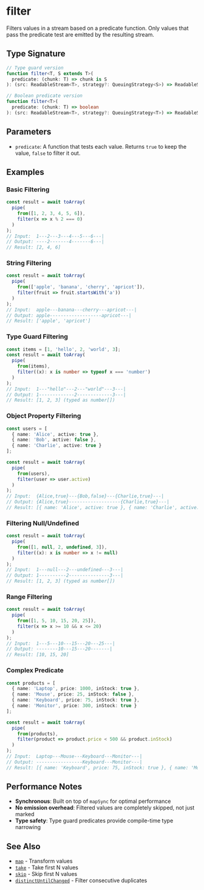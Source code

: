 # filter

Filters values in a stream based on a predicate function. Only values that pass the predicate test are emitted by the resulting stream.

## Type Signature

```typescript
// Type guard version
function filter<T, S extends T>(
  predicate: (chunk: T) => chunk is S
): (src: ReadableStream<T>, strategy?: QueuingStrategy<S>) => ReadableStream<S>

// Boolean predicate version
function filter<T>(
  predicate: (chunk: T) => boolean
): (src: ReadableStream<T>, strategy?: QueuingStrategy<T>) => ReadableStream<T>
```

## Parameters

- `predicate`: A function that tests each value. Returns `true` to keep the value, `false` to filter it out.

## Examples

### Basic Filtering

```typescript
const result = await toArray(
  pipe(
    from([1, 2, 3, 4, 5, 6]),
    filter(x => x % 2 === 0)
  )
);
// Input:  1---2---3---4---5---6---|
// Output: ----2-------4-------6---|
// Result: [2, 4, 6]
```

### String Filtering

```typescript
const result = await toArray(
  pipe(
    from(['apple', 'banana', 'cherry', 'apricot']),
    filter(fruit => fruit.startsWith('a'))
  )
);
// Input:  apple---banana---cherry---apricot---|
// Output: apple-------------------apricot---|
// Result: ['apple', 'apricot']
```

### Type Guard Filtering

```typescript
const items = [1, 'hello', 2, 'world', 3];
const result = await toArray(
  pipe(
    from(items),
    filter((x): x is number => typeof x === 'number')
  )
);
// Input:  1---"hello"---2---"world"---3---|
// Output: 1-------------2-------------3---|
// Result: [1, 2, 3] (typed as number[])
```

### Object Property Filtering

```typescript
const users = [
  { name: 'Alice', active: true },
  { name: 'Bob', active: false },
  { name: 'Charlie', active: true }
];

const result = await toArray(
  pipe(
    from(users),
    filter(user => user.active)
  )
);
// Input:  {Alice,true}---{Bob,false}---{Charlie,true}---|
// Output: {Alice,true}-------------------{Charlie,true}---|
// Result: [{ name: 'Alice', active: true }, { name: 'Charlie', active: true }]
```

### Filtering Null/Undefined

```typescript
const result = await toArray(
  pipe(
    from([1, null, 2, undefined, 3]),
    filter((x): x is number => x != null)
  )
);
// Input:  1---null---2---undefined---3---|
// Output: 1----------2---------------3---|
// Result: [1, 2, 3] (typed as number[])
```

### Range Filtering

```typescript
const result = await toArray(
  pipe(
    from([1, 5, 10, 15, 20, 25]),
    filter(x => x >= 10 && x <= 20)
  )
);
// Input:  1---5---10---15---20---25---|
// Output: --------10---15---20-------|
// Result: [10, 15, 20]
```

### Complex Predicate

```typescript
const products = [
  { name: 'Laptop', price: 1000, inStock: true },
  { name: 'Mouse', price: 25, inStock: false },
  { name: 'Keyboard', price: 75, inStock: true },
  { name: 'Monitor', price: 300, inStock: true }
];

const result = await toArray(
  pipe(
    from(products),
    filter(product => product.price < 500 && product.inStock)
  )
);
// Input:  Laptop---Mouse---Keyboard---Monitor---|
// Output: -----------------Keyboard---Monitor---|
// Result: [{ name: 'Keyboard', price: 75, inStock: true }, { name: 'Monitor', price: 300, inStock: true }]
```

## Performance Notes

- **Synchronous**: Built on top of `mapSync` for optimal performance
- **No emission overhead**: Filtered values are completely skipped, not just marked
- **Type safety**: Type guard predicates provide compile-time type narrowing

## See Also

- [`map`](./map.md) - Transform values
- [`take`](./take.md) - Take first N values
- [`skip`](./skip.md) - Skip first N values
- [`distinctUntilChanged`](./distinctUntilChanged.md) - Filter consecutive duplicates